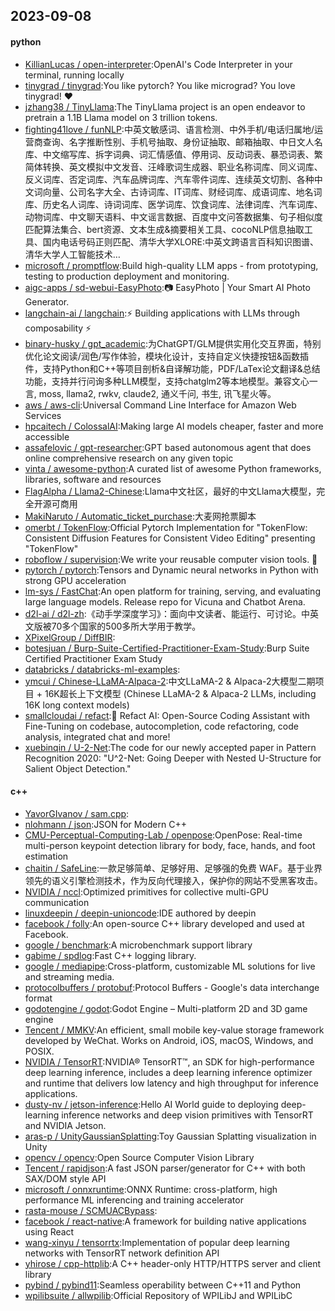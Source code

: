 ## 2023-09-08

#### python
* [KillianLucas / open-interpreter](https://github.com/KillianLucas/open-interpreter):OpenAI's Code Interpreter in your terminal, running locally
* [tinygrad / tinygrad](https://github.com/tinygrad/tinygrad):You like pytorch? You like micrograd? You love tinygrad! ❤️
* [jzhang38 / TinyLlama](https://github.com/jzhang38/TinyLlama):The TinyLlama project is an open endeavor to pretrain a 1.1B Llama model on 3 trillion tokens.
* [fighting41love / funNLP](https://github.com/fighting41love/funNLP):中英文敏感词、语言检测、中外手机/电话归属地/运营商查询、名字推断性别、手机号抽取、身份证抽取、邮箱抽取、中日文人名库、中文缩写库、拆字词典、词汇情感值、停用词、反动词表、暴恐词表、繁简体转换、英文模拟中文发音、汪峰歌词生成器、职业名称词库、同义词库、反义词库、否定词库、汽车品牌词库、汽车零件词库、连续英文切割、各种中文词向量、公司名字大全、古诗词库、IT词库、财经词库、成语词库、地名词库、历史名人词库、诗词词库、医学词库、饮食词库、法律词库、汽车词库、动物词库、中文聊天语料、中文谣言数据、百度中文问答数据集、句子相似度匹配算法集合、bert资源、文本生成&摘要相关工具、cocoNLP信息抽取工具、国内电话号码正则匹配、清华大学XLORE:中英文跨语言百科知识图谱、清华大学人工智能技术…
* [microsoft / promptflow](https://github.com/microsoft/promptflow):Build high-quality LLM apps - from prototyping, testing to production deployment and monitoring.
* [aigc-apps / sd-webui-EasyPhoto](https://github.com/aigc-apps/sd-webui-EasyPhoto):📷 EasyPhoto | Your Smart AI Photo Generator.
* [langchain-ai / langchain](https://github.com/langchain-ai/langchain):⚡ Building applications with LLMs through composability ⚡
* [binary-husky / gpt_academic](https://github.com/binary-husky/gpt_academic):为ChatGPT/GLM提供实用化交互界面，特别优化论文阅读/润色/写作体验，模块化设计，支持自定义快捷按钮&函数插件，支持Python和C++等项目剖析&自译解功能，PDF/LaTex论文翻译&总结功能，支持并行问询多种LLM模型，支持chatglm2等本地模型。兼容文心一言, moss, llama2, rwkv, claude2, 通义千问, 书生, 讯飞星火等。
* [aws / aws-cli](https://github.com/aws/aws-cli):Universal Command Line Interface for Amazon Web Services
* [hpcaitech / ColossalAI](https://github.com/hpcaitech/ColossalAI):Making large AI models cheaper, faster and more accessible
* [assafelovic / gpt-researcher](https://github.com/assafelovic/gpt-researcher):GPT based autonomous agent that does online comprehensive research on any given topic
* [vinta / awesome-python](https://github.com/vinta/awesome-python):A curated list of awesome Python frameworks, libraries, software and resources
* [FlagAlpha / Llama2-Chinese](https://github.com/FlagAlpha/Llama2-Chinese):Llama中文社区，最好的中文Llama大模型，完全开源可商用
* [MakiNaruto / Automatic_ticket_purchase](https://github.com/MakiNaruto/Automatic_ticket_purchase):大麦网抢票脚本
* [omerbt / TokenFlow](https://github.com/omerbt/TokenFlow):Official Pytorch Implementation for "TokenFlow: Consistent Diffusion Features for Consistent Video Editing" presenting "TokenFlow"
* [roboflow / supervision](https://github.com/roboflow/supervision):We write your reusable computer vision tools. 💜
* [pytorch / pytorch](https://github.com/pytorch/pytorch):Tensors and Dynamic neural networks in Python with strong GPU acceleration
* [lm-sys / FastChat](https://github.com/lm-sys/FastChat):An open platform for training, serving, and evaluating large language models. Release repo for Vicuna and Chatbot Arena.
* [d2l-ai / d2l-zh](https://github.com/d2l-ai/d2l-zh):《动手学深度学习》：面向中文读者、能运行、可讨论。中英文版被70多个国家的500多所大学用于教学。
* [XPixelGroup / DiffBIR](https://github.com/XPixelGroup/DiffBIR):
* [botesjuan / Burp-Suite-Certified-Practitioner-Exam-Study](https://github.com/botesjuan/Burp-Suite-Certified-Practitioner-Exam-Study):Burp Suite Certified Practitioner Exam Study
* [databricks / databricks-ml-examples](https://github.com/databricks/databricks-ml-examples):
* [ymcui / Chinese-LLaMA-Alpaca-2](https://github.com/ymcui/Chinese-LLaMA-Alpaca-2):中文LLaMA-2 & Alpaca-2大模型二期项目 + 16K超长上下文模型 (Chinese LLaMA-2 & Alpaca-2 LLMs, including 16K long context models)
* [smallcloudai / refact](https://github.com/smallcloudai/refact):🤖 Refact AI: Open-Source Coding Assistant with Fine-Tuning on codebase, autocompletion, code refactoring, code analysis, integrated chat and more!
* [xuebinqin / U-2-Net](https://github.com/xuebinqin/U-2-Net):The code for our newly accepted paper in Pattern Recognition 2020: "U^2-Net: Going Deeper with Nested U-Structure for Salient Object Detection."

#### c++
* [YavorGIvanov / sam.cpp](https://github.com/YavorGIvanov/sam.cpp):
* [nlohmann / json](https://github.com/nlohmann/json):JSON for Modern C++
* [CMU-Perceptual-Computing-Lab / openpose](https://github.com/CMU-Perceptual-Computing-Lab/openpose):OpenPose: Real-time multi-person keypoint detection library for body, face, hands, and foot estimation
* [chaitin / SafeLine](https://github.com/chaitin/SafeLine):一款足够简单、足够好用、足够强的免费 WAF。基于业界领先的语义引擎检测技术，作为反向代理接入，保护你的网站不受黑客攻击。
* [NVIDIA / nccl](https://github.com/NVIDIA/nccl):Optimized primitives for collective multi-GPU communication
* [linuxdeepin / deepin-unioncode](https://github.com/linuxdeepin/deepin-unioncode):IDE authored by deepin
* [facebook / folly](https://github.com/facebook/folly):An open-source C++ library developed and used at Facebook.
* [google / benchmark](https://github.com/google/benchmark):A microbenchmark support library
* [gabime / spdlog](https://github.com/gabime/spdlog):Fast C++ logging library.
* [google / mediapipe](https://github.com/google/mediapipe):Cross-platform, customizable ML solutions for live and streaming media.
* [protocolbuffers / protobuf](https://github.com/protocolbuffers/protobuf):Protocol Buffers - Google's data interchange format
* [godotengine / godot](https://github.com/godotengine/godot):Godot Engine – Multi-platform 2D and 3D game engine
* [Tencent / MMKV](https://github.com/Tencent/MMKV):An efficient, small mobile key-value storage framework developed by WeChat. Works on Android, iOS, macOS, Windows, and POSIX.
* [NVIDIA / TensorRT](https://github.com/NVIDIA/TensorRT):NVIDIA® TensorRT™, an SDK for high-performance deep learning inference, includes a deep learning inference optimizer and runtime that delivers low latency and high throughput for inference applications.
* [dusty-nv / jetson-inference](https://github.com/dusty-nv/jetson-inference):Hello AI World guide to deploying deep-learning inference networks and deep vision primitives with TensorRT and NVIDIA Jetson.
* [aras-p / UnityGaussianSplatting](https://github.com/aras-p/UnityGaussianSplatting):Toy Gaussian Splatting visualization in Unity
* [opencv / opencv](https://github.com/opencv/opencv):Open Source Computer Vision Library
* [Tencent / rapidjson](https://github.com/Tencent/rapidjson):A fast JSON parser/generator for C++ with both SAX/DOM style API
* [microsoft / onnxruntime](https://github.com/microsoft/onnxruntime):ONNX Runtime: cross-platform, high performance ML inferencing and training accelerator
* [rasta-mouse / SCMUACBypass](https://github.com/rasta-mouse/SCMUACBypass):
* [facebook / react-native](https://github.com/facebook/react-native):A framework for building native applications using React
* [wang-xinyu / tensorrtx](https://github.com/wang-xinyu/tensorrtx):Implementation of popular deep learning networks with TensorRT network definition API
* [yhirose / cpp-httplib](https://github.com/yhirose/cpp-httplib):A C++ header-only HTTP/HTTPS server and client library
* [pybind / pybind11](https://github.com/pybind/pybind11):Seamless operability between C++11 and Python
* [wpilibsuite / allwpilib](https://github.com/wpilibsuite/allwpilib):Official Repository of WPILibJ and WPILibC
